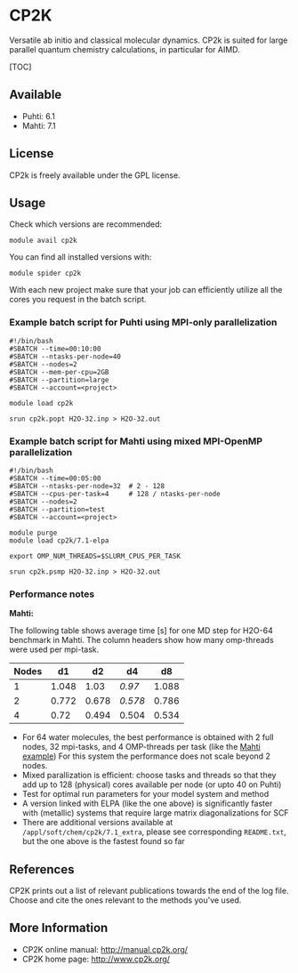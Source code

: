 # CP2K

Versatile ab initio and classical molecular dynamics. CP2k is suited for large parallel quantum chemistry calculations, in
particular for AIMD.

[TOC]

## Available

* Puhti: 6.1
* Mahti: 7.1

## License

CP2k is freely available under the GPL license.

## Usage

Check which versions are recommended:

    module avail cp2k

You can find all installed versions with:

    module spider cp2k

With each new project make sure that your job can efficiently
utilize all the cores you request in the batch script.

### Example batch script for Puhti using MPI-only parallelization

```
#!/bin/bash
#SBATCH --time=00:10:00
#SBATCH --ntasks-per-node=40
#SBATCH --nodes=2
#SBATCH --mem-per-cpu=2GB
#SBATCH --partition=large
#SBATCH --account=<project>

module load cp2k

srun cp2k.popt H2O-32.inp > H2O-32.out

```

### Example batch script for Mahti using mixed MPI-OpenMP parallelization

```
#!/bin/bash
#SBATCH --time=00:05:00
#SBATCH --ntasks-per-node=32  # 2 - 128
#SBATCH --cpus-per-task=4     # 128 / ntasks-per-node
#SBATCH --nodes=2
#SBATCH --partition=test
#SBATCH --account=<project>

module purge
module load cp2k/7.1-elpa

export OMP_NUM_THREADS=$SLURM_CPUS_PER_TASK

srun cp2k.psmp H2O-32.inp > H2O-32.out
```
### Performance notes

**Mahti:**

The following table shows average time [s] for one MD step for H2O-64 benchmark
in Mahti. The column headers show how many omp-threads were used per mpi-task.

Nodes|d1|d2|d4|d8
-|--|--|--|--
1|1.048|1.03|*0.97*|1.088
2|0.772|0.678|*0.578*|0.786
4|0.72|0.494|0.504|0.534

* For 64 water molecules, the best performance is obtained with 2 full nodes, 32 mpi-tasks,
  and 4 OMP-threads per task (like the [Mahti example](#example-batch-script-for-mahti-using-mixed-mpi-openmp-parallelization))
  For this system the performance does not scale beyond 2 nodes.
* Mixed parallization is efficient: choose tasks and threads so that they add up to 128
  (physical) cores available per node (or upto 40 on Puhti)
* Test for optimal run parameters for your model system and method
* A version linked with ELPA (like the one above) is
  significantly faster with (metallic) systems that require large matrix diagonalizations
  for SCF
* There are additional versions available at `/appl/soft/chem/cp2k/7.1_extra`, please
  see corresponding `README.txt`, but the one above is the fastest found so far

## References

CP2K prints out a list of relevant publications towards the end of the
log file. Choose and cite the ones relevant to the methods you've used.

## More Information

* CP2K online manual: <http://manual.cp2k.org/>
* CP2K home page: <http://www.cp2k.org/>
